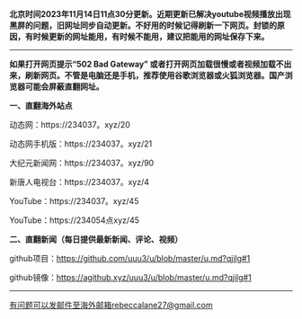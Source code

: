 **北京时间2023年11月14日11点30分更新。近期更新已解决youtube视频播放出现黑屏的问题，旧网址同步自动更新。不好用的时候记得刷新一下网页。封锁的原因，有时候更新的网址能用，有时候不能用，建议把能用的网址保存下来。**

***

**如果打开网页提示“502 Bad Gateway” 或者打开网页加载很慢或者视频加载不出来，刷新网页。不管是电脑还是手机，推荐使用谷歌浏览器或火狐浏览器。国产浏览器可能会屏蔽直翻网址。**

**一、直翻海外站点**

动态网：https://234037。xyz/20  

动态网手机版：https://234037。xyz/21

大纪元新闻网：https://234037。xyz/90

新唐人电视台：https://234037。xyz/4

YouTube：https://234037。xyz/45

YouTube：https://234054点xyz/45

**二、直翻新闻（每日提供最新新闻、评论、视频）**

github项目：https://github.com/uuu3/u/blob/master/u.md?qjilg#1

github镜像：https://agithub.xyz/uuu3/u/blob/master/u.md?qjilg#1

***


有问题可以发邮件至海外邮箱rebeccalane27@gmail.com

